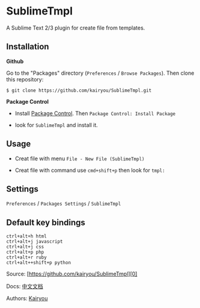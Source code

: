 SublimeTmpl
===========

A Sublime Text 2/3 plugin for create file from templates.

Installation
------------

**Github**

Go to the "Packages" directory (`Preferences` / `Browse Packages`). Then clone this repository:

    $ git clone https://github.com/kairyou/SublimeTmpl.git

**Package Control**

- Install [Package Control][1]. Then `Package Control: Install Package`

- look for `SublimeTmpl` and install it.

Usage
-----

- Creat file with menu
   `File - New File (SublimeTmpl)`

- Creat file with command
   use `cmd+shift+p` then look for `tmpl:`

Settings
--------

`Preferences` / `Packages Settings` / `SublimeTmpl`

Default key bindings
--------------------

    ctrl+alt+h html
    ctrl+alt+j javascript
    ctrl+alt+j css
    ctrl+alt+p php
    ctrl+alt+r ruby
    ctrl+alt++shift+p python


Source: [https://github.com/kairyou/SublimeTmpl][0]

Docs: [中文文档][4]

Authors: [Kairyou][3]

 [0]: https://github.com/kairyou/SublimeTmpl
 [1]: http://wbond.net/sublime_packages/package_control
 [3]: http://www.fantxi.com/blog/
 [4]: http://www.fantxi.com/blog/archives/sublime-template-engine-sublimetmpl/
